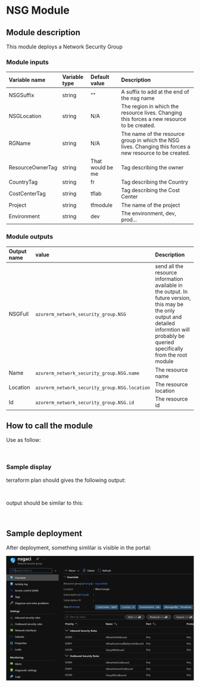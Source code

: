 # NSG Module

## Module description

This module deploys a Network Security Group

### Module inputs

| Variable name | Variable type | Default value | Description |
|:--------------|:--------------|:--------------|:------------|
| NSGSuffix | string | "" | A suffix to add at the end of the nsg name |
| NSGLocation | string | N/A | The region in which the resource lives. Changing this forces a new resource to be created. |
| RGName | string | N/A | The name of the resource group in which the NSG lives. Changing this forces a new resource to be created. |
| ResourceOwnerTag | string | That would be me | Tag describing the owner |
| CountryTag | string | fr | Tag describing the Country |
| CostCenterTag | string | tflab | Tag describing the Cost Center |
| Project | string | tfmodule | The name of the project |
| Environment | string | dev | The environment, dev, prod... |  


### Module outputs

| Output name | value | Description |
|:------------|:------|:------------|
| NSGFull | `azurerm_network_security_group.NSG` | send all the resource information available in the output. In future version, this may be the only output and detailed informtion will probably be queried specifically from the root module |
| Name | `azurerm_network_security_group.NSG.name` | The resource name |
| Location | `azurerm_network_security_group.NSG.location` | The resource location |
| Id | `azurerm_network_security_group.NSG.id` | The resource id |

## How to call the module

Use as follow:

```bash



```

### Sample display

terraform plan should gives the following output:

```powershell



```

output should be similar to this:

```powershell



```

## Sample deployment

After deployment, something simlilar is visible in the portal:

![Illustration 1](./Img/NSG001.png)